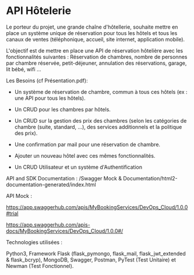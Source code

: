 # API Hôtelerie

Le porteur du projet, une grande chaîne d'hôtellerie, souhaite mettre en place un système unique de réservation pour tous les hôtels et tous les canaux de ventes (téléphonique, accueil, site internet, application mobile).

L'objectif est de mettre en place une API de réservation hôtelière avec les fonctionnalités suivantes : Réservation de chambres, nombre de personnes par chambre réservée, petit-déjeuner, annulation des réservations, garage, lit bébé, wifi ...

Les Besoins (cf Présentation.pdf):

- Un système de réservation de chambre, commun à tous ces hôtels (ex : une API pour tous les hôtels).

- Un CRUD pour les chambres par hôtels.

- Un CRUD sur la gestion des prix des chambres (selon les catégories de chambre (suite,
standard, ...), des services additionnels et la politique des prix).

- Une confirmation par mail pour une réservation de chambre.

- Ajouter un nouveau hôtel avec ces mêmes fonctionnalités.

- Un CRUD Utilisateur et un système d'Authentification	


API and SDK Documentation : /Swagger Mock & Documentation/html2-documentation-generated/index.html

API Mock : 

https://app.swaggerhub.com/apis/MyBookingServices/DevOps_Cloud/1.0.0#trial

https://app.swaggerhub.com/apis-docs/MyBookingServices/DevOps_Cloud/1.0.0#/


Technologies utilisées : 

Python3, Framework Flask (flask_pymongo, flask_mail, flask_jwt_extended & flask_bcryp), MongoDB, Swagger, Postman, PyTest (Test Unitaire) et Newman (Test Fonctionnel).
